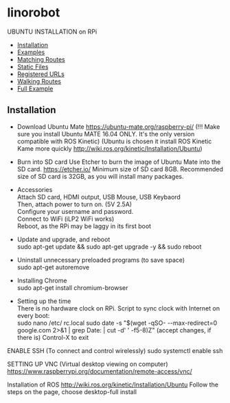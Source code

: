# linorobot
UBUNTU INSTALLATION on RPi

* [Installation](#Installtion)
* [Examples](#examples)
* [Matching Routes](#matching-routes)
* [Static Files](#static-files)
* [Registered URLs](#registered-urls)
* [Walking Routes](#walking-routes)
* [Full Example](#full-example)


## Installation

* Download Ubuntu Mate
https://ubuntu-mate.org/raspberry-pi/ (!!! Make sure you install Ubuntu MATE 16.04 ONLY. It's the only version compatible with ROS Kinetic)
(Ubuntu is chosen it install ROS Kinetic Kame more quickly
http://wiki.ros.org/kinetic/Installation/Ubuntu)

* Burn into SD card
Use Etcher to burn the image of Ubuntu Mate into the SD card. 
https://etcher.io/
Minimum size of SD card 8GB. Recommended size of SD card is 32GB, as you will install many packages.

* Accessories <br />
Attach SD card, HDMI output, USB Mouse, USB Keybaord <br />
Then, attach power to turn on. (5V 2.5A) <br />
Configure your username and password. <br />
Connect to WiFi (iLP2 WiFi works) <br />
Reboot, as the RPi may be laggy in its first boot <br />

* Update and upgrade, and reboot <br />
sudo apt-get update && sudo apt-get upgrade -y && sudo reboot

* Uninstall unnecessary preloaded programs (to save space) <br />
sudo apt-get autoremove

* Installing Chrome <br />
sudo apt-get install chromium-browser

* Setting up the time <br />
There is no hardware clock on RPi. Script to sync clock with Internet on every boot: <br />
sudo nano /etc/ rc.local
sudo date -s "$(wget -qSO- --max-redirect=0 google.com 2>&1 | grep Date: | cut -d' ' -f5-8)Z"
(accept changes, if there is)
Control-X to exit

ENABLE SSH (To connect and control wirelessly)
sudo systemctl enable ssh

SETTING UP VNC (Virtual desktop viewing on computer)
https://www.raspberrypi.org/documentation/remote-access/vnc/

Installation of ROS
http://wiki.ros.org/kinetic/Installation/Ubuntu
Follow the steps on the page, choose desktop-full install

